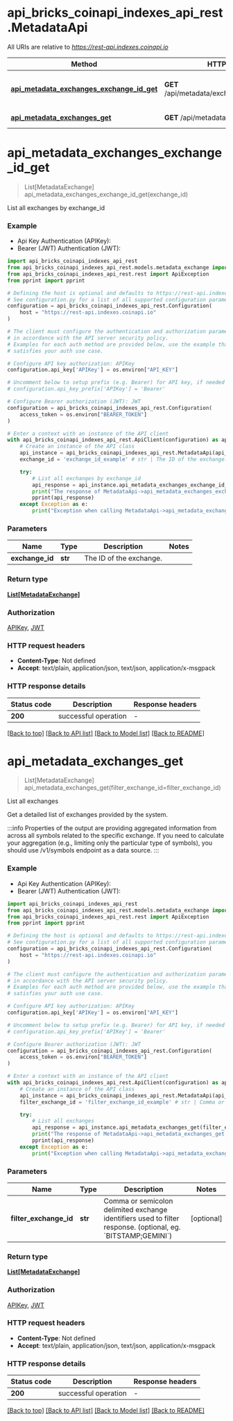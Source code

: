 # api_bricks_coinapi_indexes_api_rest.MetadataApi

All URIs are relative to *https://rest-api.indexes.coinapi.io*

Method | HTTP request | Description
------------- | ------------- | -------------
[**api_metadata_exchanges_exchange_id_get**](MetadataApi.md#api_metadata_exchanges_exchange_id_get) | **GET** /api/metadata/exchanges/{exchange_id} | List all exchanges by exchange_id
[**api_metadata_exchanges_get**](MetadataApi.md#api_metadata_exchanges_get) | **GET** /api/metadata/exchanges | List all exchanges


# **api_metadata_exchanges_exchange_id_get**
> List[MetadataExchange] api_metadata_exchanges_exchange_id_get(exchange_id)

List all exchanges by exchange_id

### Example

* Api Key Authentication (APIKey):
* Bearer (JWT) Authentication (JWT):

```python
import api_bricks_coinapi_indexes_api_rest
from api_bricks_coinapi_indexes_api_rest.models.metadata_exchange import MetadataExchange
from api_bricks_coinapi_indexes_api_rest.rest import ApiException
from pprint import pprint

# Defining the host is optional and defaults to https://rest-api.indexes.coinapi.io
# See configuration.py for a list of all supported configuration parameters.
configuration = api_bricks_coinapi_indexes_api_rest.Configuration(
    host = "https://rest-api.indexes.coinapi.io"
)

# The client must configure the authentication and authorization parameters
# in accordance with the API server security policy.
# Examples for each auth method are provided below, use the example that
# satisfies your auth use case.

# Configure API key authorization: APIKey
configuration.api_key['APIKey'] = os.environ["API_KEY"]

# Uncomment below to setup prefix (e.g. Bearer) for API key, if needed
# configuration.api_key_prefix['APIKey'] = 'Bearer'

# Configure Bearer authorization (JWT): JWT
configuration = api_bricks_coinapi_indexes_api_rest.Configuration(
    access_token = os.environ["BEARER_TOKEN"]
)

# Enter a context with an instance of the API client
with api_bricks_coinapi_indexes_api_rest.ApiClient(configuration) as api_client:
    # Create an instance of the API class
    api_instance = api_bricks_coinapi_indexes_api_rest.MetadataApi(api_client)
    exchange_id = 'exchange_id_example' # str | The ID of the exchange.

    try:
        # List all exchanges by exchange_id
        api_response = api_instance.api_metadata_exchanges_exchange_id_get(exchange_id)
        print("The response of MetadataApi->api_metadata_exchanges_exchange_id_get:\n")
        pprint(api_response)
    except Exception as e:
        print("Exception when calling MetadataApi->api_metadata_exchanges_exchange_id_get: %s\n" % e)
```



### Parameters


Name | Type | Description  | Notes
------------- | ------------- | ------------- | -------------
 **exchange_id** | **str**| The ID of the exchange. | 

### Return type

[**List[MetadataExchange]**](MetadataExchange.md)

### Authorization

[APIKey](../README.md#APIKey), [JWT](../README.md#JWT)

### HTTP request headers

 - **Content-Type**: Not defined
 - **Accept**: text/plain, application/json, text/json, application/x-msgpack

### HTTP response details

| Status code | Description | Response headers |
|-------------|-------------|------------------|
**200** | successful operation |  -  |

[[Back to top]](#) [[Back to API list]](../README.md#documentation-for-api-endpoints) [[Back to Model list]](../README.md#documentation-for-models) [[Back to README]](../README.md)

# **api_metadata_exchanges_get**
> List[MetadataExchange] api_metadata_exchanges_get(filter_exchange_id=filter_exchange_id)

List all exchanges

Get a detailed list of exchanges provided by the system.
            
:::info
Properties of the output are providing aggregated information from across all symbols related to the specific exchange. If you need to calculate your aggregation (e.g., limiting only the particular type of symbols), you should use /v1/symbols endpoint as a data source.
:::

### Example

* Api Key Authentication (APIKey):
* Bearer (JWT) Authentication (JWT):

```python
import api_bricks_coinapi_indexes_api_rest
from api_bricks_coinapi_indexes_api_rest.models.metadata_exchange import MetadataExchange
from api_bricks_coinapi_indexes_api_rest.rest import ApiException
from pprint import pprint

# Defining the host is optional and defaults to https://rest-api.indexes.coinapi.io
# See configuration.py for a list of all supported configuration parameters.
configuration = api_bricks_coinapi_indexes_api_rest.Configuration(
    host = "https://rest-api.indexes.coinapi.io"
)

# The client must configure the authentication and authorization parameters
# in accordance with the API server security policy.
# Examples for each auth method are provided below, use the example that
# satisfies your auth use case.

# Configure API key authorization: APIKey
configuration.api_key['APIKey'] = os.environ["API_KEY"]

# Uncomment below to setup prefix (e.g. Bearer) for API key, if needed
# configuration.api_key_prefix['APIKey'] = 'Bearer'

# Configure Bearer authorization (JWT): JWT
configuration = api_bricks_coinapi_indexes_api_rest.Configuration(
    access_token = os.environ["BEARER_TOKEN"]
)

# Enter a context with an instance of the API client
with api_bricks_coinapi_indexes_api_rest.ApiClient(configuration) as api_client:
    # Create an instance of the API class
    api_instance = api_bricks_coinapi_indexes_api_rest.MetadataApi(api_client)
    filter_exchange_id = 'filter_exchange_id_example' # str | Comma or semicolon delimited exchange identifiers used to filter response. (optional, eg. `BITSTAMP;GEMINI`) (optional)

    try:
        # List all exchanges
        api_response = api_instance.api_metadata_exchanges_get(filter_exchange_id=filter_exchange_id)
        print("The response of MetadataApi->api_metadata_exchanges_get:\n")
        pprint(api_response)
    except Exception as e:
        print("Exception when calling MetadataApi->api_metadata_exchanges_get: %s\n" % e)
```



### Parameters


Name | Type | Description  | Notes
------------- | ------------- | ------------- | -------------
 **filter_exchange_id** | **str**| Comma or semicolon delimited exchange identifiers used to filter response. (optional, eg. &#x60;BITSTAMP;GEMINI&#x60;) | [optional] 

### Return type

[**List[MetadataExchange]**](MetadataExchange.md)

### Authorization

[APIKey](../README.md#APIKey), [JWT](../README.md#JWT)

### HTTP request headers

 - **Content-Type**: Not defined
 - **Accept**: text/plain, application/json, text/json, application/x-msgpack

### HTTP response details

| Status code | Description | Response headers |
|-------------|-------------|------------------|
**200** | successful operation |  -  |

[[Back to top]](#) [[Back to API list]](../README.md#documentation-for-api-endpoints) [[Back to Model list]](../README.md#documentation-for-models) [[Back to README]](../README.md)

